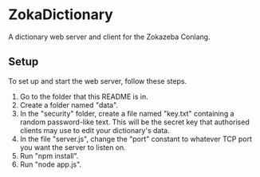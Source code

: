 # ZokaDictionary
A dictionary web server and client for the Zokazeba Conlang.

## Setup
To set up and start the web server, follow these steps.
1. Go to the folder that this README is in.
2. Create a folder named "data".
3. In the "security" folder, create a file named "key.txt" containing a random password-like text. This will be the secret key that authorised clients may use to edit your dictionary's data.
4. In the file "server.js", change the "port" constant to whatever TCP port you want the server to listen on.
5. Run "npm install".
6. Run "node app.js".
